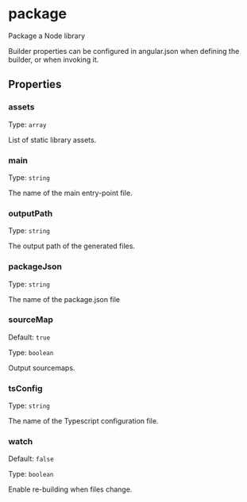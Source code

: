 # package

Package a Node library

Builder properties can be configured in angular.json when defining the builder, or when invoking it.

## Properties

### assets

Type: `array`

List of static library assets.

### main

Type: `string`

The name of the main entry-point file.

### outputPath

Type: `string`

The output path of the generated files.

### packageJson

Type: `string`

The name of the package.json file

### sourceMap

Default: `true`

Type: `boolean`

Output sourcemaps.

### tsConfig

Type: `string`

The name of the Typescript configuration file.

### watch

Default: `false`

Type: `boolean`

Enable re-building when files change.
